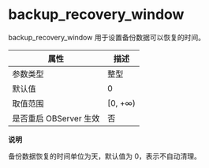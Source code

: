 backup_recovery_window 
===========================================

backup_recovery_window 用于设置备份数据可以恢复的时间。


|      **属性**      |  **描述**  |
|------------------|----------|
| 参数类型             | 整型       |
| 默认值              | 0        |
| 取值范围             | \[0, +∞) |
| 是否重启 OBServer 生效 | 否        |


**说明**



备份数据恢复的时间单位为天，默认值为 0，表示不自动清理。
